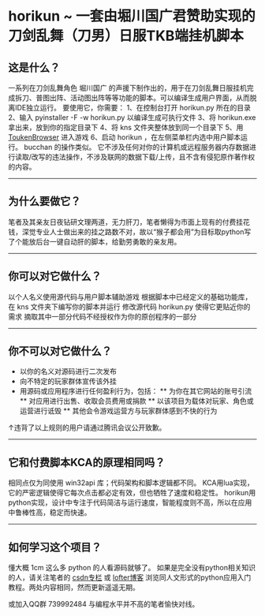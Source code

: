 horikun ~ 一套由堀川国广君赞助实现的刀剑乱舞（刀男）日服TKB端挂机脚本
==

## 这是什么？

一系列在刀剑乱舞角色 堀川国广 的声援下制作出的，用于在刀剑乱舞日服挂机完成拆刀、普图出阵、活动图出阵等等功能的脚本。可以编译生成用户界面，从而脱离IDE独立运行。
要使用它，你需要：
1、在控制台打开 horikun.py 所在的目录
2、输入 pyinstaller -F -w horikun.py 以编译生成可执行文件
3、将 horikun.exe 拿出来，放到你的指定目录下
4、将 kns 文件夹整体放到同一个目录下
5、用 [ToukenBrowser](http://touken.7moe.com/) 进入游戏
6、启动 horikun ，在左侧菜单栏内选中用户脚本运行。
bucchan 的操作类似。
它不涉及任何对你的计算机或远程服务器内存数据进行读取/改写的违法操作，不涉及联网的数据下载/上传，且不含有侵犯原作著作权的内容。

---
## 为什么要做它？

笔者及其亲友日夜钻研文理两道，无力肝刀，笔者懒得为市面上现有的付费挂花钱，深觉专业人士做出来的挂之路数不对，故以“猴子都会用”为目标取python写了个能放后台一键自动肝的脚本，给勤劳勇敢的亲友用。

---
## 你可以对它做什么？

以个人名义使用源代码与用户脚本辅助游戏
根据脚本中已经定义的基础功能库，在 kns 文件夹下编写你的脚本并运行
修改源代码 horikun.py 使得它更贴近你的需求
摘取其中一部分代码不经授权作为你的原创程序的一部分

---
## 你不可以对它做什么？

* 以你的名义对源码进行二次发布
* 向不特定的玩家群体宣传该外挂
* 用源码或应用程序进行任何盈利行为，包括：
** 为你在其它网站的账号引流
** 对应用进行出售、收取会员费用或捐款
** 以该项目为载体对玩家、角色或运营进行诋毁
** 其他会令游戏运营方与玩家群体感到不快的行为

↑违背了以上规则的用户请通过腾讯会议公开致歉。

---
## 它和付费脚本KCA的原理相同吗？

相同点仅为同使用 win32api 库；代码架构和脚本逻辑都不同。
KCA用lua实现，它的严密逻辑使得它每次点击都必定有效，但也牺牲了速度和稳定性。
horikun用python实现，设计中专注于代码简洁与运行速度，智能程度则不高，所以在应用中鲁棒性高，稳定而快速。

---
## 如何学习这个项目？

懂大概 1cm 这么多 python 的人看源码就够了。
如果是完全没有python相关知识的人，请关注笔者的 [csdn专栏](https://blog.csdn.net/m0_48641314/category_11111631.html) 或 [lofter博客](https://www.lofter.com/blog/mingrizi) 浏览同人文形式的python应用入门教程。两处内容相同，然而更新遥遥无期。

或加入QQ群
739992484 
与编程水平并不高的笔者愉快对线。
